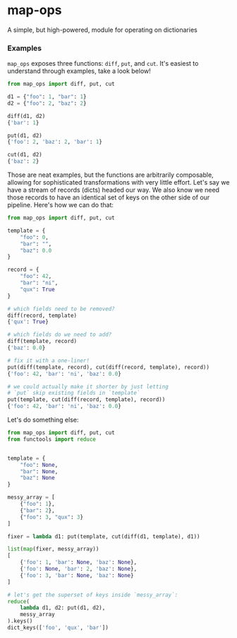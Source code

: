 # map-ops
A simple, but high-powered, module for operating on dictionaries

### Examples
`map_ops` exposes three functions: `diff`, `put`, and `cut`. It's easiest to
understand through examples, take a look below!

```python
from map_ops import diff, put, cut

d1 = {"foo": 1, "bar": 1}
d2 = {"foo": 2, "baz": 2}

diff(d1, d2)
{'bar': 1}

put(d1, d2)
{'foo': 2, 'baz': 2, 'bar': 1}

cut(d1, d2)
{'baz': 2}
```

Those are neat examples, but the functions are arbitrarily
composable, allowing for sophisticated transformations with
very little effort. Let's say we have a stream of records
(dicts) headed our way. We also know we need those records
to have an identical set of keys on the other side of our
pipeline. Here's how we can do that:

```python
from map_ops import diff, put, cut

template = {
    "foo": 0,
    "bar": "",
    "baz": 0.0
}

record = {
    "foo": 42,
    "bar": "ni",
    "qux": True
}

# which fields need to be removed?
diff(record, template)
{'qux': True}

# which fields do we need to add?
diff(template, record)
{'baz': 0.0}

# fix it with a one-liner!
put(diff(template, record), cut(diff(record, template), record))
{'foo': 42, 'bar': 'ni', 'baz': 0.0}

# we could actually make it shorter by just letting
# `put` skip existing fields in `template`
put(template, cut(diff(record, template), record))
{'foo': 42, 'bar': 'ni', 'baz': 0.0}
```

Let's do something else:

```python
from map_ops import diff, put, cut
from functools import reduce


template = {
    "foo": None,
    "bar": None,
    "baz": None
}

messy_array = [
    {"foo": 1},
    {"bar": 2},
    {"foo": 3, "qux": 3}
]

fixer = lambda d1: put(template, cut(diff(d1, template), d1))

list(map(fixer, messy_array))
[
    {'foo': 1, 'bar': None, 'baz': None},
    {'foo': None, 'bar': 2, 'baz': None},
    {'foo': 3, 'bar': None, 'baz': None}
]

# let's get the superset of keys inside `messy_array`:
reduce(
    lambda d1, d2: put(d1, d2), 
    messy_array
).keys()
dict_keys(['foo', 'qux', 'bar'])
```
